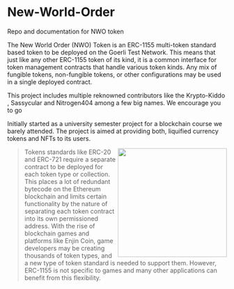 # New-World-Order
Repo and documentation for NWO token


The New World Order (NWO) Token is an ERC-1155 multi-token standard based token to be deployed on the Goerli Test Network. This means that just like any other ERC-1155 token of its kind, it is a common interface for token management contracts that handle various token kinds. Any mix of fungible tokens, non-fungible tokens, or other configurations may be used in a single deployed contract.

This project includes multiple reknowned contributors like the Krypto-Kiddo , Sassycular and Nitrogen404 among a few big names. We encourage you to go 

Initially started as a university semester project for a blockchain course we barely attended. The project is aimed at providing both, liquified currency tokens and NFTs to its users. 





<img src="https://user-images.githubusercontent.com/97212160/202846767-6ee1d2b9-14c5-4714-8907-94acc950da7e.png" width="250" height="250" align="right" style="margin: margin: -100px -100px 5px 0;" /> 

> Tokens standards like ERC-20 and ERC-721 require a separate contract to be deployed for each token type or collection. This places a lot of redundant bytecode on the Ethereum blockchain and limits certain functionality by the nature of separating each token contract into its own permissioned address. With the rise of blockchain games and platforms like Enjin Coin, game developers may be creating thousands of token types, and a new type of token standard is needed to support them. However, ERC-1155 is not specific to games and many other applications can benefit from this flexibility.
